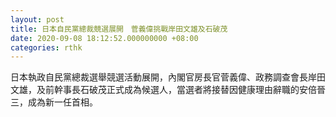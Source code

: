 ```yaml
---
layout: post
title: 日本自民黨總裁競選展開　菅義偉挑戰岸田文雄及石破茂
date: 2020-09-08 18:12:52.000000000 +08:00
categories: rthk
---
```


日本執政自民黨總裁選舉競選活動展開，內閣官房長官菅義偉、政務調查會長岸田文雄，及前幹事長石破茂正式成為候選人，當選者將接替因健康理由辭職的安倍晉三，成為新一任首相。
